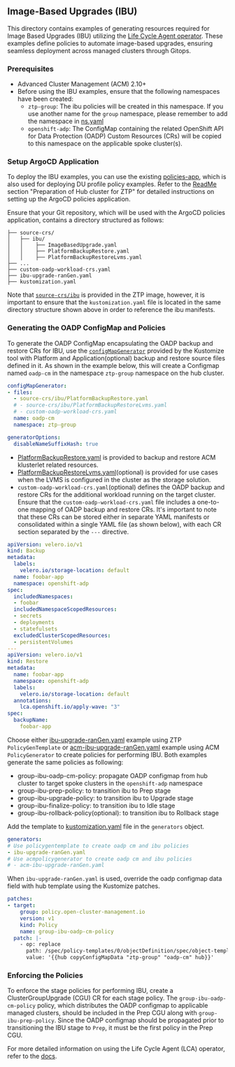 ## Image-Based Upgrades (IBU)
This directory contains examples of generating resources required for Image Based Upgrades (IBU) utilizing the [Life Cycle Agent operator](https://github.com/openshift-kni/lifecycle-agent). These examples define policies to automate image-based upgrades, ensuring seamless deployment across managed clusters through Gitops.


### Prerequisites

* Advanced Cluster Management (ACM) 2.10+
* Before using the IBU examples, ensure that the following namespaces have been created:
  - `ztp-group`: The ibu policies will be created in this namespace. If you use another name for the `group` namespace, please remember to add the namespace in [ns.yaml](../policygentemplates/ns.yaml)
  - `openshift-adp`: The ConfigMap containing the related OpenShift API for Data Protection (OADP) Custom Resources (CRs) will be copied to this namespace on the applicable spoke cluster(s).

### Setup ArgoCD Application

To deploy the IBU examples, you can use the existing [policies-app](https://github.com/openshift-kni/cnf-features-deploy/blob/master/ztp/gitops-subscriptions/argocd/deployment/policies-app.yaml), which is also used for deploying DU profile policy examples. Refer to the [ReadMe](https://github.com/openshift-kni/cnf-features-deploy/blob/master/ztp/gitops-subscriptions/argocd/README.md) section "Preparation of Hub cluster for ZTP" for detailed instructions on setting up the ArgoCD policies application.

Ensure that your Git repository, which will be used with the ArgoCD policies application, contains a directory structured as follows:

```plaintext
├── source-crs/
│   ├── ibu/
│   │    ├── ImageBasedUpgrade.yaml
│   │    ├── PlatformBackupRestore.yaml
│   │    ├── PlatformBackupRestoreLvms.yaml
├── ...
├── custom-oadp-workload-crs.yaml
├── ibu-upgrade-ranGen.yaml
├── kustomization.yaml
```

Note that [`source-crs/ibu`](https://github.com/openshift-kni/cnf-features-deploy/tree/master/ztp/source-crs/ibu) is provided in the ZTP image, however, it is important to ensure that the `kustomization.yaml` file is located in the same directory structure shown above in order to reference the ibu manifests.

### Generating the OADP ConfigMap and Policies

To generate the OADP ConfigMap encapsulating the OADP backup and restore CRs for IBU, use the [`configMapGenerator`](https://kubernetes.io/docs/tasks/manage-kubernetes-objects/kustomization/#configmapgenerator) provided by the Kustomize tool with Platform and Application(optional) backup and restore source files defined in it.
As shown in the example below, this will create a Configmap named `oadp-cm` in the namespace `ztp-group` namespace on the hub cluster. 

```yaml
configMapGenerator:
- files:
  - source-crs/ibu/PlatformBackupRestore.yaml
  # - source-crs/ibu/PlatformBackupRestoreLvms.yaml
  # - custom-oadp-workload-crs.yaml
  name: oadp-cm
  namespace: ztp-group

generatorOptions:
  disableNameSuffixHash: true
```

* [PlatformBackupRestore.yaml](../../../../source-crs/ibu/PlatformBackupRestore.yaml) is provided to backup and restore ACM klusterlet related resources.
* [PlatformBackupRestoreLvms.yaml](../../../../source-crs/ibu/PlatformBackupRestoreLvms.yaml)(optional) is provided for use cases when the LVMS is configured in the cluster as the storage solution.
* `custom-oadp-workload-crs.yaml`(optional) defines the OADP backup and restore CRs for the additional workload running on the target cluster. Ensure that the `custom-oadp-workload-crs.yaml` file includes a one-to-one mapping of OADP backup and restore CRs. It's important to note that these CRs can be stored either in separate YAML manifests or consolidated within a single YAML file (as shown below), with each CR section separated by the `---` directive.

```yaml
apiVersion: velero.io/v1
kind: Backup
metadata:
  labels:
    velero.io/storage-location: default
  name: foobar-app
  namespace: openshift-adp
spec:
  includedNamespaces:
  - foobar
  includedNamespaceScopedResources:
  - secrets
  - deployments
  - statefulsets
  excludedClusterScopedResources:
  - persistentVolumes
---
apiVersion: velero.io/v1
kind: Restore
metadata:
  name: foobar-app
  namespace: openshift-adp
  labels:
    velero.io/storage-location: default
  annotations:
    lca.openshift.io/apply-wave: "3"
spec:
  backupName:
    foobar-app
```

Choose either [ibu-upgrade-ranGen.yaml](./ibu-upgrade-ranGen.yaml) example using ZTP `PolicyGenTemplate` or [acm-ibu-upgrade-ranGen.yaml](./acm-ibu-upgrade-ranGen.yaml) example using ACM `PolicyGenerator` to create policies for performing IBU. Both examples generate the same policies as following:
* group-ibu-oadp-cm-policy: propagate OADP configmap from hub cluster to target spoke clusters in the `openshift-adp` namespace
* group-ibu-prep-policy: to transition ibu to Prep stage
* group-ibu-upgrade-policy: to transition ibu to Upgrade stage
* group-ibu-finalize-policy: to transition ibu to Idle stage
* group-ibu-rollback-policy(optional): to transition ibu to Rollback stage

Add the template to [kustomization.yaml](./kustomization.yaml) file in the `generators` object.
```yaml
generators:
# Use policygentemplate to create oadp cm and ibu policies
- ibu-upgrade-ranGen.yaml
# Use acmpolicygenerator to create oadp cm and ibu policies
# - acm-ibu-upgrade-ranGen.yaml
```

When `ibu-upgrade-ranGen.yaml` is used, override the oadp configmap data field with hub template using the Kustomize patches.
```yaml
patches:
- target:
    group: policy.open-cluster-management.io
    version: v1
    kind: Policy
    name: group-ibu-oadp-cm-policy
  patch: |-
    - op: replace
      path: /spec/policy-templates/0/objectDefinition/spec/object-templates/0/objectDefinition/data
      value: '{{hub copyConfigMapData "ztp-group" "oadp-cm" hub}}'
```

### Enforcing the Policies

To enforce the stage policies for performing IBU, create a ClusterGroupUpgrade (CGU) CR for each stage policy. The `group-ibu-oadp-cm-policy` policy, which distributes the OADP configmap to applicable managed clusters, should be included in the Prep CGU along with `group-ibu-prep-policy`. Since the OADP configmap should be propagated prior to transitioning the IBU stage to `Prep`, it must be the first policy in the Prep CGU.

For more detailed information on using the Life Cycle Agent (LCA) operator, refer to the [docs](https://github.com/openshift-kni/lifecycle-agent/tree/main/docs).
